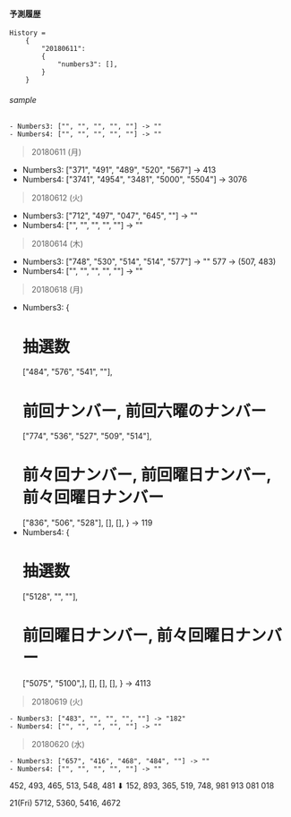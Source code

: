#### 予測履歴

```
History =
    {
        "20180611":
        {
            "numbers3": [],
        }
    }
```

###### sample
```
- Numbers3: ["", "", "", "", ""] -> ""
- Numbers4: ["", "", "", "", ""] -> ""
```

> 20180611 (月)
- Numbers3: ["371", "491", "489", "520", "567"]       -> 413
- Numbers4: ["3741", "4954", "3481", "5000", "5504"]  -> 3076

> 20180612 (火)
- Numbers3: ["712", "497", "047", "645", ""] -> ""
- Numbers4: ["", "", "", "", ""] -> ""


> 20180614 (木)
- Numbers3: ["748", "530", "514", "514", "577"] -> ""
577 -> (507, 483)
- Numbers4: ["", "", "", "", ""] -> ""

> 20180618 (月)
- Numbers3: {
    # 抽選数
    ["484", "576", "541", ""],
    # 前回ナンバー, 前回六曜のナンバー
    ["774", "536", "527", "509", "514"],
    # 前々回ナンバー, 前回曜日ナンバー, 前々回曜日ナンバー
    ["836", "506", "528"],
    [],
    [],
} -> 119
- Numbers4: {
    # 抽選数
    ["5128", "", ""],
    # 前回曜日ナンバー, 前々回曜日ナンバー
    ["5075", "5100",],
    [],
    [],
    [],
} -> 4113


> 20180619 (火)
```
- Numbers3: ["483", "", "", "", ""] -> "182"
- Numbers4: ["", "", "", "", ""] -> ""
```

> 20180620 (水)
```
- Numbers3: ["657", "416", "468", "484", ""] -> ""
- Numbers4: ["", "", "", "", ""] -> ""
```

452, 493, 465, 513, 548, 481
⬇︎︎︎︎︎︎︎
152, 893, 365, 519, 748, 981
               913       081
                         018


21(Fri)
5712, 5360, 5416, 4672

